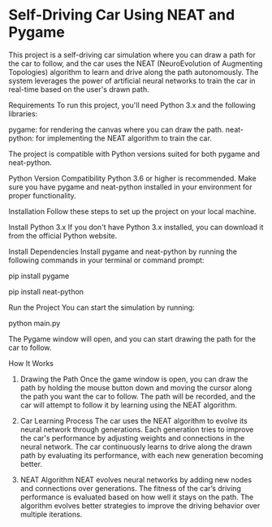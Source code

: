 # Self-Driving Car Using NEAT and Pygame
This project is a self-driving car simulation where you can draw a path for the car to follow, and the car uses the NEAT (NeuroEvolution of Augmenting Topologies) algorithm to learn and drive along the path autonomously. The system leverages the power of artificial neural networks to train the car in real-time based on the user's drawn path.

Requirements
To run this project, you'll need Python 3.x and the following libraries:

pygame: for rendering the canvas where you can draw the path.
neat-python: for implementing the NEAT algorithm to train the car.

The project is compatible with Python versions suited for both pygame and neat-python.

Python Version Compatibility
Python 3.6 or higher is recommended.
Make sure you have pygame and neat-python installed in your environment for proper functionality.

Installation
Follow these steps to set up the project on your local machine.

Install Python 3.x
If you don't have Python 3.x installed, you can download it from the official Python website.

Install Dependencies
Install pygame and neat-python by running the following commands in your terminal or command prompt:

pip install pygame

pip install neat-python

Run the Project
You can start the simulation by running:

python main.py

The Pygame window will open, and you can start drawing the path for the car to follow.




How It Works
1. Drawing the Path
Once the game window is open, you can draw the path by holding the mouse button down and moving the cursor along the path you want the car to follow.
The path will be recorded, and the car will attempt to follow it by learning using the NEAT algorithm.

2. Car Learning Process
The car uses the NEAT algorithm to evolve its neural network through generations.
Each generation tries to improve the car's performance by adjusting weights and connections in the neural network.
The car continuously learns to drive along the drawn path by evaluating its performance, with each new generation becoming better.

4. NEAT Algorithm
NEAT evolves neural networks by adding new nodes and connections over generations.
The fitness of the car’s driving performance is evaluated based on how well it stays on the path.
The algorithm evolves better strategies to improve the driving behavior over multiple iterations.

